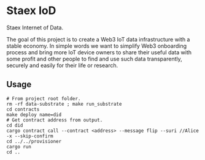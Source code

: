 # Staex IoD

Staex Internet of Data.

The goal of this project is to create a Web3 IoT data infrastructure with a stable economy. In simple words we want to simplify Web3 onboarding process and bring more IoT device owners to share their useful data with some profit and other people to find and use such data transparently, securely and easily for their life or research.

## Usage

```shell
# From project root folder.
rm -rf data-substrate ; make run_substrate
cd contracts
make deploy name=did
# Get contract address from output.
cd did
cargo contract call --contract <address> --message flip --suri //Alice -x --skip-confirm
cd ../../provisioner
cargo run
cd ..
```

